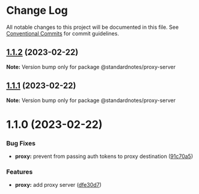 # Change Log

All notable changes to this project will be documented in this file.
See [Conventional Commits](https://conventionalcommits.org) for commit guidelines.

## [1.1.2](https://github.com/standardnotes/server/compare/@standardnotes/proxy-server@1.1.1...@standardnotes/proxy-server@1.1.2) (2023-02-22)

**Note:** Version bump only for package @standardnotes/proxy-server

## [1.1.1](https://github.com/standardnotes/server/compare/@standardnotes/proxy-server@1.1.0...@standardnotes/proxy-server@1.1.1) (2023-02-22)

**Note:** Version bump only for package @standardnotes/proxy-server

# 1.1.0 (2023-02-22)

### Bug Fixes

* **proxy:** prevent from passing auth tokens to proxy destination ([91c70a5](https://github.com/standardnotes/server/commit/91c70a51a067c606afc3570764367a6d60910ce3))

### Features

* **proxy:** add proxy server ([dfe30d7](https://github.com/standardnotes/server/commit/dfe30d7f5e8598ec1886db0e061b7d593cc27e29))
